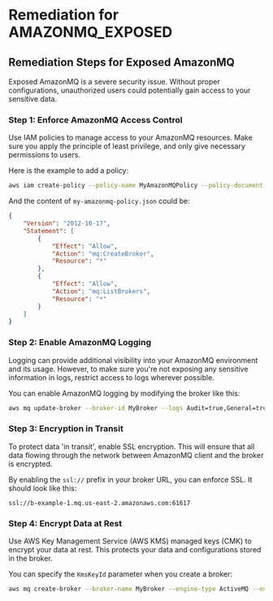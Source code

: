 # Remediation for AMAZONMQ_EXPOSED

## Remediation Steps for Exposed AmazonMQ
Exposed AmazonMQ is a severe security issue. Without proper configurations, unauthorized users could potentially gain access to your sensitive data.
### Step 1: Enforce AmazonMQ Access Control
Use IAM policies to manage access to your AmazonMQ resources. Make sure you apply the principle of least privilege, and only give necessary permissions to users.

Here is the example to add a policy:
```bash
aws iam create-policy --policy-name MyAmazonMQPolicy --policy-document file://my-amazonmq-policy.json
```
And the content of `my-amazonmq-policy.json` could be:

```json
{
    "Version": "2012-10-17",
    "Statement": [
        {
            "Effect": "Allow",
            "Action": "mq:CreateBroker",
            "Resource": "*"
        },
        {
            "Effect": "Allow",
            "Action": "mq:ListBrokers",
            "Resource": "*"
        }
    ]
}
```

### Step 2: Enable AmazonMQ Logging
Logging can provide additional visibility into your AmazonMQ environment and its usage. However, to make sure you're not exposing any sensitive information in logs, restrict access to logs wherever possible.

You can enable AmazonMQ logging by modifying the broker like this:

```bash
aws mq update-broker --broker-id MyBroker --logs Audit=true,General=true
```

### Step 3: Encryption in Transit
To protect data 'in transit', enable SSL encryption. This will ensure that all data flowing through the network between AmazonMQ client and the broker is encrypted.

By enabling the `ssl://` prefix in your broker URL, you can enforce SSL. It should look like this: 
```
ssl://b-example-1.mq.us-east-2.amazonaws.com:61617
```


### Step 4: Encrypt Data at Rest
Use AWS Key Management Service (AWS KMS) managed keys (CMK) to encrypt your data at rest. This protects your data and configurations stored in the broker.

You can specify the `KmsKeyId` parameter when you create a broker:
```bash
aws mq create-broker --broker-name MyBroker --engine-type ActiveMQ --engine-version 5.15.10 --host-instance-type mq.t2.micro --auto-minor-version-upgrade --deployment-mode SINGLE_INSTANCE --kms-key-id alias/aws/mq
```